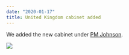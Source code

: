 ```yaml
---
date: "2020-01-17"
title: United Kingdom cabinet added
---
```


We added the new cabinet under [PM Johnson](http://www.parlgov.org/explore/gbr/cabinet/2019-12-13/).

![](/images/parliament-european-union.jpg)
